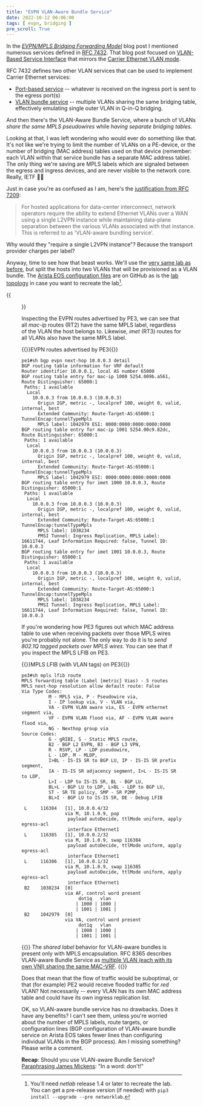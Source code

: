 ```yaml
---
title: "EVPN VLAN-Aware Bundle Service"
date: 2022-10-12 06:06:00
tags: [ evpn, bridging ]
pre_scroll: True
---
```

In the _[EVPN/MPLS Bridging Forwarding Model](/2022/10/evpn-mpls-bridging-forwarding-model.html)_ blog post I mentioned numerous services defined in [RFC 7432](https://datatracker.ietf.org/doc/html/rfc7432). That blog post focused on [VLAN-Based Service Interface](https://datatracker.ietf.org/doc/html/rfc7432#section-6.1) that mirrors the [Carrier Ethernet VLAN mode](https://datatracker.ietf.org/doc/html/rfc7209#section-7).

RFC 7432 defines two other VLAN services that can be used to implement Carrier Ethernet services:

* [Port-based service](https://datatracker.ietf.org/doc/html/rfc7432#section-6.2.1) -- whatever is received on the ingress port is sent to the egress port(s)
* [VLAN bundle service](https://datatracker.ietf.org/doc/html/rfc7432#section-6.2) -- multiple VLANs sharing the same bridging table, effectively emulating single outer VLAN in Q-in-Q bridging.

And then there's the VLAN-Aware Bundle Service, where a bunch of VLANs _share the same MPLS pseudowires_ while _having separate bridging tables_.
<!--more-->
Looking at that, I was left wondering who would ever do something like that. It's not like we're trying to limit the number of VLANs on a PE-device, or the number of bridging (MAC address) tables used on that device (remember: each VLAN within that service bundle has a separate MAC address table). The only thing we're saving are MPLS labels which are signaled between the egress and ingress devices, and are never visible to the network core. Really, IETF 🤦‍♂️

Just in case you're as confused as I am, here's the [justification from RFC 7209](https://datatracker.ietf.org/doc/html/rfc7209#section-7):

> For hosted applications for data-center interconnect, network operators require the ability to extend Ethernet VLANs over a WAN using a single L2VPN instance while maintaining data-plane separation between the various VLANs associated with that instance. This is referred to as 'VLAN-aware bundling service'.

Why would they "require a single L2VPN instance"? Because the transport provider charges per label?

Anyway, time to see how that beast works. We'll use the [very same lab as before](/2022/10/evpn-mpls-bridging-forwarding-model.html), but split the hosts into two VLANs that will be provisioned as a VLAN bundle. The [Arista EOS configuration files](https://github.com/ipspace/netlab-examples/tree/master/EVPN/mpls-vlan-bundle/saved_config) are on GitHub as is the [lab topology](https://github.com/ipspace/netlab-examples/tree/master/EVPN/mpls-vlan-bundle) in case you want to recreate the lab[^V14].

[^V14]: You'll need *netlab* release 1.4 or later to recreate the lab. You can get a pre-release version (if needed) with `pip3 install --upgrade --pre networklab`.

{{<figure src="/2022/10/evpn-mpls-vlan-bundle.png" caption="Lab topology">}}

Inspecting the EVPN routes advertised by PE3, we can see that all *mac-ip* routes (RT2) have the same MPLS label, regardless of the VLAN the host belongs to. Likewise, *imet* (RT3) routes for all VLANs also have the same MPLS label.

{{<cc>}}EVPN routes advertised by PE3{{</cc>}}
```
pe1#sh bgp evpn next-hop 10.0.0.3 detail
BGP routing table information for VRF default
Router identifier 10.0.0.1, local AS number 65000
BGP routing table entry for mac-ip 1000 5254.009b.a561, Route Distinguisher: 65000:1
 Paths: 1 available
  Local
    10.0.0.3 from 10.0.0.3 (10.0.0.3)
      Origin IGP, metric -, localpref 100, weight 0, valid, internal, best
      Extended Community: Route-Target-AS:65000:1 TunnelEncap:tunnelTypeMpls
      MPLS label: 1042979 ESI: 0000:0000:0000:0000:0000
BGP routing table entry for mac-ip 1001 5254.00c9.82dc, Route Distinguisher: 65000:1
 Paths: 1 available
  Local
    10.0.0.3 from 10.0.0.3 (10.0.0.3)
      Origin IGP, metric -, localpref 100, weight 0, valid, internal, best
      Extended Community: Route-Target-AS:65000:1 TunnelEncap:tunnelTypeMpls
      MPLS label: 1042979 ESI: 0000:0000:0000:0000:0000
BGP routing table entry for imet 1000 10.0.0.3, Route Distinguisher: 65000:1
 Paths: 1 available
  Local
    10.0.0.3 from 10.0.0.3 (10.0.0.3)
      Origin IGP, metric -, localpref 100, weight 0, valid, internal, best
      Extended Community: Route-Target-AS:65000:1 TunnelEncap:tunnelTypeMpls
      MPLS label: 1038234
      PMSI Tunnel: Ingress Replication, MPLS Label: 16611744, Leaf Information Required: false, Tunnel ID: 10.0.0.3
BGP routing table entry for imet 1001 10.0.0.3, Route Distinguisher: 65000:1
 Paths: 1 available
  Local
    10.0.0.3 from 10.0.0.3 (10.0.0.3)
      Origin IGP, metric -, localpref 100, weight 0, valid, internal, best
      Extended Community: Route-Target-AS:65000:1 TunnelEncap:tunnelTypeMpls
      MPLS label: 1038234
      PMSI Tunnel: Ingress Replication, MPLS Label: 16611744, Leaf Information Required: false, Tunnel ID: 10.0.0.3
```

If you're wondering how PE3 figures out which MAC address table to use when receiving packets over those MPLS wires you're probably not alone. The only way to do it is to _send 802.1Q tagged packets over MPLS wires_. You can see that if you inspect the MPLS LFIB on PE3.

{{<cc>}}MPLS LFIB (with VLAN tags) on PE3{{</cc>}}
```
pe3#sh mpls lfib route
MPLS forwarding table (Label [metric] Vias) - 5 routes
MPLS next-hop resolution allow default route: False
Via Type Codes:
          M - MPLS via, P - Pseudowire via,
          I - IP lookup via, V - VLAN via,
          VA - EVPN VLAN aware via, ES - EVPN ethernet segment via,
          VF - EVPN VLAN flood via, AF - EVPN VLAN aware flood via,
          NG - Nexthop group via
Source Codes:
          G - gRIBI, S - Static MPLS route,
          B2 - BGP L2 EVPN, B3 - BGP L3 VPN,
          R - RSVP, LP - LDP pseudowire,
          L - LDP, M - MLDP,
          I>BL - IS-IS SR to BGP LU, IP - IS-IS SR prefix segment,
          IA - IS-IS SR adjacency segment, I>L - IS-IS SR to LDP,
          L>I - LDP to IS-IS SR, BL - BGP LU,
          BL>L - BGP LU to LDP, L>BL - LDP to BGP LU,
          ST - SR TE policy, SMP - SR P2MP,
          BL>I - BGP LU to IS-IS SR, DE - Debug LFIB

 L     116384   [1], 10.0.0.4/32
                via M, 10.1.0.9, pop
                 payload autoDecide, ttlMode uniform, apply egress-acl
                 interface Ethernet1
 L     116385   [1], 10.0.0.2/32
                via M, 10.1.0.9, swap 116384
                 payload autoDecide, ttlMode uniform, apply egress-acl
                 interface Ethernet1
 L     116386   [1], 10.0.0.1/32
                via M, 10.1.0.9, swap 116385
                 payload autoDecide, ttlMode uniform, apply egress-acl
                 interface Ethernet1
 B2    1038234  [0]
                via AF, control word present
                     dot1q   vlan
                    | 1000 | 1000 |
                    | 1001 | 1001 |
 B2    1042979  [0]
                via VA, control word present
                     dot1q   vlan
                    | 1000 | 1000 |
                    | 1001 | 1001 |
```

{{<note>}}
The _shared label_ behavior for VLAN-aware bundles is present only with MPLS encapsulation. RFC 8365 describes VLAN-aware Bundle Service as [multiple VLAN (each with its own VNI) sharing the same MAC-VRF](https://datatracker.ietf.org/doc/html/rfc8365.html#section-5.1.2).
{{</note>}}

Does that mean that the flow of traffic would be suboptimal, or that (for example) PE2 would receive flooded traffic for *red* VLAN? Not necessarily -- every VLAN has its own MAC address table and could have its own ingress replication list.

OK, so VLAN-aware bundle service has no drawbacks. Does it have any benefits? I can't see them, unless you're worried about the number of MPLS labels, route targets, or configuration lines (BGP configuration of VLAN-aware bundle service on Arista EOS takes fewer lines than configuring individual VLANs in the BGP process). Am I missing something? Please write a comment.

**Recap**: Should you use VLAN-aware Bundle Service? [Paraphrasing James Mickens](https://blog.ipspace.net/2018/10/worth-watching-machine-learning-in.html): "In a word: don't!"
